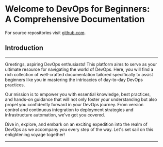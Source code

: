 # Welcome to DevOps for Beginners: A Comprehensive Documentation

For source repositories visit [github.com](https://github.com/sahirabbas).

## Introduction
---
Greetings, aspiring DevOps enthusiasts! This platform aims to serve as your ultimate resource for navigating the world of DevOps. Here, you will find a rich collection of well-crafted documentation tailored specifically to assist beginners like you in mastering the intricacies of day-to-day DevOps practices.

Our mission is to empower you with essential knowledge, best practices, and hands-on guidance that will not only foster your understanding but also propel you confidently forward in your DevOps journey. From version control and continuous integration to deployment strategies and infrastructure automation, we've got you covered.

Dive in, explore, and embark on an exciting expedition into the realm of DevOps as we accompany you every step of the way. Let's set sail on this enlightening voyage together!

---


